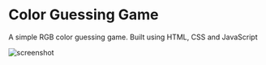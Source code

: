 # Color Guessing Game
A simple RGB color guessing game. Built using HTML, CSS and JavaScript

![screenshot](https://user-images.githubusercontent.com/23068820/42720997-e081ce2c-874f-11e8-8e9c-285fa7cd7f6c.png)
